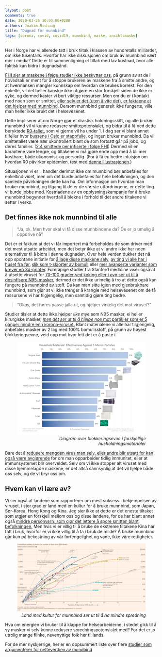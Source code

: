 ```yaml
---
layout: post
comments: true
date: 2020-03-26 10:00:00+0200
authors: Joakim Rishaug
title: "Dugnad for munnbind"
tags: [corona, covid, covid19, munnbind, maske, ansiktsmaske]
---
```


Her i Norge har vi allerede tatt i bruk tiltak i klassen av hundretalls milliarder, om ikke tusentalls. Hvorfor har ikke diskusjonen om bruk av munnbind vært mer i media? Dette er til sammenligning et tiltak med lav kostnad, hvor alle faktisk kan bidra i dugnadsånd.

[FHI sier at maskene i følge studier ikke beskytter oss](https://www.fhi.no/sv/influensa/sesonginfluensa/rad-om-influensa/bruk-av-munnbind-utenfor-helsetjenesten-er-ikke-anbefalt/), på grunn av at de i hovedsak er ment for å stoppe brukeren av maskene fra å smitte andre, og at hvermansen mangler kunnskap om hvordan de brukes korrekt. For den enkelte, vil det heller kanskje ikke utgjøre en stor forskjell siden de ikke er syke, og dermed kaster vi bort viktige ressurser. Men om du er i kontakt med noen som er smittet, [eller selv er det (uten å vite det)](https://www.cdc.gov/coronavirus/2019-ncov/prepare/transmission.html), [er faktaene at det hjelper med munnbind](https://www.theguardian.com/world/2020/mar/23/can-a-face-mask-protect-me-from-coronavirus-covid-19-myths-busted). Dersom munnbind generelt ikke fungerte, ville man heller ikke brukt det i helsevesenet.

Dette impliserer at om Norge gjør et drastisk holdningsskift, og alle bruker munnbind vil vi kunne redusere smittepotensialet, og bidra til å få ned dette beryktede [R0-tallet](https://en.wikipedia.org/wiki/Basic_reproduction_number), som vi gjerne vil ha under 1. I dag ser vi blant annet tilfeller hvor [bussene i Oslo er stappfulle](https://www.vg.no/nyheter/innenriks/i/wPjOdA/slik-saa-det-ut-paa-bussen-i-rushtiden-i-oslo), og ingen bruker munnbind. Da vil smittetallet være nær ukontrollert blant de som fortsatt går på jobb, og deres familier. ([2.4 smittede per infiserte i følge FHI](https://www.fhi.no/contentassets/c9e459cd7cc24991810a0d28d7803bd0/covid-19-epidemien-risiko-prognose-og-respons-i-norge-etter-uke-12.--24.mars-2020.pdf)) Dermed vil en karantene vare lengre, og tiltakene vi må gjøre ende opp med å bli mer kostbare, både økonomisk og personlig.
(For å få en bedre intuisjon om hvordan R0 påvirker epidemien, test med [denne illustrasjonen](http://gabgoh.github.io/COVID/index.html).)

Situasjonen vi er i, handler derimot ikke om munnbind bør anbefales for enkeltindividet, men om det burde anbefales for hele befolkningen, og den samlede påvirkningen dette kan ha.
Om informasjon om hvordan man bruker munnbind, og tilgang til de er de største utfordringene, er dette ting vi burde jobbe med. Kostnadene av en opplysningskampanje for å bruke munnbind begynner hvertfall å blekne i forhold til det andre tiltakene vi setter i verks.

## Det finnes ikke nok munnbind til alle

> “Ja, ok. Men hvor skal vi få disse munnbindene da? De er jo umulig å oppdrive nå” 

Det er et faktum at det vi får importert må forbeholdes de som driver med det mest utsatte arbeidet, men det betyr ikke at vi andre ikke har noen alternativer til å bidra i denne dugnaden. Over hele verden dukker det nå opp spontane initiativ for [å lage disse maskene selv](https://www.youtube.com/watch?v=S9RWII2-5_4), [av ting vi alle har i huset fra før](https://www.youtube.com/watch?v=BCJcE-r7kcg), [slik som t-skjorter av bomull](https://www.youtube.com/watch?v=vTJevg9i7XA) eller [mer avanserte varianter som krever en 3d-printer](https://www.fast.ai/2020/03/20/saving-the-mask/). Foreløpige studier fra Stanford medicine viser også at å utsette viruset for [70-100 grader ved koking eller i ovn ser ut til å desinfisere N95-masker](https://aim.stanford.edu/covid-19-evidence-service/), dermed er det ikke urimelig å tro at dette også kan fungere på munnbind av stoff.
Da kan man sitte igjen med gjenbrukbare munnbind, som gjør at vi ikke trenger å krangle med helsevesenet om de få ressursene vi har tilgjengelig, men samtidig gjøre ting bedre.

> “Okay, det høres passe jalla ut, og hjelper virkelig det mot viruset?”

Studier tilsier at dette ikke hjelper *like mye* som N95 masker, ei heller kirurgiske masker, [*men det ser ut til å hjelpe noe* mot partikler som er 5 ganger mindre enn korona-viruset.](https://www.researchgate.net/publication/258525804_Testing_the_Efficacy_of_Homemade_Masks_Would_They_Protect_in_an_Influenza_Pandemic) Blant materialene vi alle har tilgjengelig, anbefales masker av 2 lag med 100% bomullsstoff, på grunn av høyest blokkeringsevne, veid opp mot hvor lett det er å puste i.


<figure>
    <img class="center-block" src="/images/mask_materials.jgp" alt="Diagram over blokkeringsevne i forskjellige husholdningsmaterialer" title="Diagram over blokkeringsevne i forskjellige husholdningsmaterialer" />
    <figcaption style="text-align:right; font-style:italic;">Diagram over blokkeringsevne i forskjellige husholdningsmaterialer</figcaption>
</figure>

Bare det å [redusere mengden virus man selv, eller andre blir utsatt for kan også være avgjørende](https://www.ncbi.nlm.nih.gov/pmc/articles/PMC7064018/#__sec9title) for om man opparbeider tidlig immunitet, eller at immunsystemet blir overveldet. Selv om vi ikke stopper alt viruset med disse hjemmelagde maskene, er det altså sannsynlig at det vil hjelpe både oss selv, og de vi bryr oss om.

## Hvem kan vi lære av?
Vi ser også at landene som rapporterer om mest suksess i bekjempelsen av viruset, i stor grad er land med en kultur for å bruke munnbind, som Japan, Sør-Korea, Hong Kong og Kina. Jeg sier ikke at dette er det eneste tiltaket som utgjør en forskjell mellom oss og disse landene, for de har blant annet også [mindre personvern, som gjør det lettere å spore smitten blant befolkningen.](https://www.theverge.com/2020/3/23/21190700/eu-mobile-carriers-customer-data-coronavirus-south-korea-taiwan-privacy) Men hvis vi er villig til å bruke de ekstreme tiltakene Kina har tatt i bruk, hvorfor er vi ikke villig til å ta i bruk de milde? Å bruke munnbind går kun på bekostning av vår forfengelighet og vane, ikke våre rettigheter.

<figure>
    <img class="center-block" src="/images/mask_usage_infected.png" alt="Spredning av viruset per land, illustrert med hvilke som har høy munnbind-bruk" title="Land med kultur for munnbind ser ut til å ha mindre spredning" />
    <figcaption style="text-align:right; font-style:italic;">Land med kultur for munnbind ser ut til å ha mindre spredning</figcaption>
</figure>


Hva om energien vi bruker til å klappe for helsearbeiderne, i stedet gikk til å sy masker vi selv kunne redusere spredningspotensialet med? For det er jo utrolig mange flinke, nevenyttige folk her til lands.

For de mer nyskjerrige, her er en oppsummert liste over flere [studier som argumenterer for nytteverdien av munnbind](https://docs.google.com/document/d/1HLrm0pqBN_5bdyysOeoOBX4pt4oFDBhsC_jpblXpNtQ/edit#heading=h.9yzpxufkt5ow)
